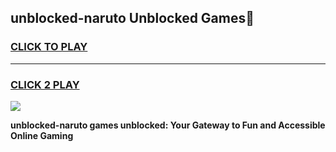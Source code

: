 
## unblocked-naruto Unblocked Games👋
<h3>
<a href="https://news.freeplayer.one?title=unblocked-naruto&ref=16F">CLICK TO PLAY</a></h3>
<hr>

<h3>
<a href="https://news.freeplayer.one?title=unblocked-naruto&ref=16F">CLICK 2 PLAY</a>
  
</h3>

<a href="https://news.freeplayer.one?title=unblocked-naruto&ref=16F/"><img src="https://clearcache.store/games.png"></a>


**unblocked-naruto games unblocked: Your Gateway to Fun and Accessible Online Gaming**
